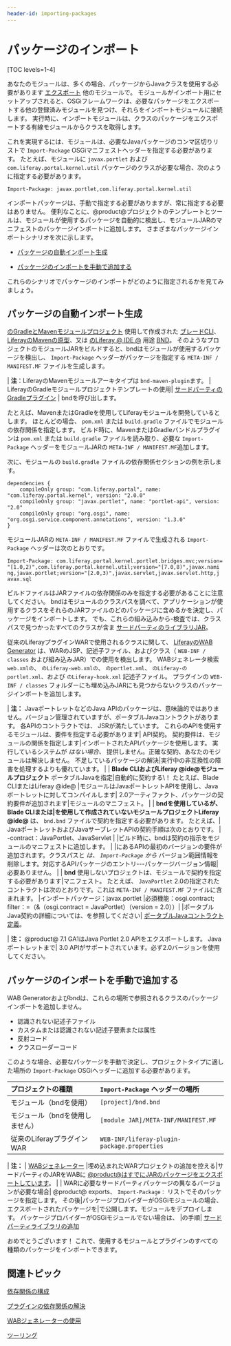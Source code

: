 ```yaml
---
header-id: importing-packages
---
```


# パッケージのインポート

[TOC levels=1-4]

あなたのモジュールは、多くの場合、パッケージからJavaクラスを使用する必要があります [エクスポート](/docs/7-1/tutorials/-/knowledge_base/t/exporting-packages) 他のモジュールで。 モジュールがインポート用にセットアップされると、OSGiフレームワークは、必要なパッケージをエクスポートする他の登録済みモジュールを見つけ、それらをインポートモジュールに接続します。 実行時に、インポートモジュールは、クラスのパッケージをエクスポートする有線モジュールからクラスを取得します。

これを実現するには、モジュールは、必要なJavaパッケージのコンマ区切りリストで `Import-Package` OSGiマニフェストヘッダーを指定する必要があります。 たとえば、モジュールに `javax.portlet` および `com.liferay.portal.kernel.util` パッケージのクラスが必要な場合、次のように指定する必要があります。

    Import-Package: javax.portlet,com.liferay.portal.kernel.util

インポートパッケージは、手動で指定する必要がありますが、常に指定する必要はありません。 便利なことに、@product@プロジェクトのテンプレートとツールは、モジュールが使用するパッケージを自動的に検出し、モジュールJARのマニフェストのパッケージインポートに追加します。 さまざまなパッケージインポートシナリオを次に示します。

  - [パッケージの自動インポート生成](#automatic-package-import-generation)

  - [パッケージのインポートを手動で追加する](#manually-adding-package-imports)

これらのシナリオでパッケージのインポートがどのように指定されるかを見てみましょう。

## パッケージの自動インポート生成

[のGradleとMavenモジュールプロジェクト](/docs/7-1/reference/-/knowledge_base/r/project-templates) 使用して作成された [ブレードCLI](/docs/7-1/tutorials/-/knowledge_base/t/blade-cli)、 [LiferayのMavenの原型](/docs/7-1/tutorials/-/knowledge_base/t/maven)、又は [のLiferay @ IDE @](/docs/7-1/tutorials/-/knowledge_base/t/liferay-ide) 用途 [BND](http://bnd.bndtools.org/)。 そのようなプロジェクトのモジュールJARをビルドすると、bndはモジュールが使用するパッケージを検出し、 `Import-Package` ヘッダーがパッケージを指定する `META-INF / MANIFEST.MF` ファイルを生成します。

| **注**：LiferayのMavenモジュールアーキタイプは `bnd-maven-plugin`ます。 | LiferayのGradleモジュールプロジェクトテンプレートの使用| [サードパーティのGradleプラグイン](https://github.com/TomDmitriev/gradle-bundle-plugin) | bndを呼び出します。

たとえば、MavenまたはGradleを使用してLiferayモジュールを開発しているとします。 ほとんどの場合、 `pom.xml` または `build.gradle` ファイルでモジュールの依存関係を指定します。 ビルド時に、MavenまたはGradleバンドルプラグインは `pom.xml` または `build.gradle` ファイルを読み取り、必要な `Import-Package` ヘッダーをモジュールJARの `META-INF / MANIFEST.MF`追加します。

次に、モジュールの `build.gradle` ファイルの依存関係セクションの例を示します。

    dependencies {
        compileOnly group: "com.liferay.portal", name: "com.liferay.portal.kernel", version: "2.0.0"
        compileOnly group: "javax.portlet", name: "portlet-api", version: "2.0"
        compileOnly group: "org.osgi", name: "org.osgi.service.component.annotations", version: "1.3.0"
    }

モジュールJARの `META-INF / MANIFEST.MF` ファイルで生成される `Import-Package` ヘッダーは次のとおりです。

    Import-Package: com.liferay.portal.kernel.portlet.bridges.mvc;version=
    "[1.0,2)",com.liferay.portal.kernel.util;version="[7.0,8)",javax.nami
    ng,javax.portlet;version="[2.0,3)",javax.servlet,javax.servlet.http,j
    avax.sql

ビルドファイルはJARファイルの依存関係のみを指定する必要があることに注意してください。 bndはモジュールのクラスパスを調べて、アプリケーションが使用するクラスをそれらのJARファイルのどのパッケージに含めるかを決定し、パッケージをインポートします。 でも、これらの組み込みから-検査では、クラスパスで見つかったすべてのクラスが含ま [サードパーティのライブラリJAR](/docs/7-1/tutorials/-/knowledge_base/t/adding-third-party-libraries-to-a-module)。

従来のLiferayプラグインWARで使用されるクラスに関して、 [LiferayのWAB Generator](/docs/7-1/tutorials/-/knowledge_base/t/using-the-wab-generator) は、WARのJSP、記述子ファイル、およびクラス（ `WEB-INF / classes` および組み込みJAR）での使用を検出します。 WABジェネレータ検索 `web.xmlの`、 `のLiferay-web.xmlの`、 `のportlet.xml`、 `のLiferay-のportlet.xml`、および `のLiferay-hook.xml` 記述子ファイル。 プラグインの `WEB-INF / classes` フォルダーにも埋め込みJARにも見つからないクラスのパッケージインポートを追加します。

| **注：** JavaポートレットなどのJava APIのパッケージは、意味論的ではありません。バージョン管理されていますが、ポータブルJavaコントラクトがあります。 各APIのコントラクトでは、 JSRが満たしています。 これらのAPIを使用するモジュールは、要件を指定する必要があります| API契約。 契約要件は、モジュールの関係を指定します|インポートされたAPIパッケージを使用します。 実行しているシステムが *はない場合、* 提供しません。正確な契約、あなたのモジュールは解決しません。 不足しているパッケージの解決|実行中の非互換性の障害を処理するよりも優れています。 | | **Blade CLIおよびLiferay @ide@モジュールプロジェクト** ポータブルJavaを指定|自動的に契約する\！ たとえば、Blade CLIまたはLiferay @ide@ |モジュールはJavaポートレットAPIを使用し、Javaポートレットに対してコンパイルします| 2.0アーティファクト、パッケージの契約要件が追加されます|モジュールのマニフェスト。 | | **bndを使用しているが、Blade CLIまたは|を使用して作成されていないモジュールプロジェクトLiferay @ide@** は、 `bnd.bnd` ファイルで契約を指定する必要があります。 たとえば、| JavaポートレットおよびJavaサーブレットAPIの契約手順は次のとおりです。 | -contract：JavaPortlet、JavaServlet | |ビルド時に、bndは契約の指示をモジュールのマニフェストに追加します。 | |にあるAPIの最初のバージョンの要件が追加されます。クラスパスと *は、 `Import-Package` から* バージョン範囲情報を削除します。対応するAPIパッケージのエントリ---パッケージバージョン情報|必要ありません。 | | **bnd** 使用しないプロジェクトは、モジュールで契約を指定する必要があります|マニフェスト。 たとえば、 `JavaPortlet` 2.0の指定されたコントラクトは次のとおりです。これは `META-INF / MANIFEST.MF` ファイルに含まれます。 |インポートパッケージ：javax.portlet |必須機能：osgi.contract; filter：=（&（osgi.contract = JavaPortlet）（version = 2.0））| |ポータブルJava契約の詳細については、を参照してください| [ポータブルJavaコントラクト定義](https://www.osgi.org/portable-java-contract-definitions/)。

| **注：** @product@ 7.1 GA1はJava Portlet 2.0 APIをエクスポートします。 Javaポートレットまで| 3.0 APIがサポートされています。必ず2.0バージョンを使用してください。

## パッケージのインポートを手動で追加する

WAB Generatorおよびbndは、これらの場所で参照されるクラスのパッケージインポートを追加しません。

  - 認識されない記述子ファイル
  - カスタムまたは認識されない記述子要素または属性
  - 反射コード
  - クラスローダーコード

このような場合、必要なパッケージを手動で決定し、プロジェクトタイプに適した場所の `Import-Package` OSGiヘッダーに追加する必要があります。

| プロジェクトの種類          | `Import-Package` ヘッダーの場所                    |
|:------------------ |:------------------------------------------- |
| モジュール（bndを使用）      | `[project]/bnd.bnd`                         |
| モジュール（bndを使用しません）  | `[module JAR]/META-INF/MANIFEST.MF`         |
| 従来のLiferayプラグインWAR | `WEB-INF/liferay-plugin-package.properties` |

| **注：** | [WABジェネレーター](/docs/7-1/tutorials/-/knowledge_base/t/using-the-wab-generator) |埋め込まれたWARプロジェクトの追加を控える|サードパーティのJARをWABに [@product@はすでにJARのパッケージをエクスポートしています](/docs/7-1/tutorials/-/knowledge_base/t/resolving-a-plugins-dependencies#understanding-excluded-jars)。 | | WARに必要なサードパーティパッケージの異なるバージョンが必要な場合| @product@ exports、 `Import-Package：` リストでそのパッケージを指定します。 その後|パッケージプロバイダーがOSGiモジュールの場合、エクスポートされたパッケージを|で公開します。モジュールをデプロイします。 パッケージプロバイダーがOSGiモジュールでない場合は、 |の手順| [サードパーティライブラリの追加](/docs/7-1/tutorials/-/knowledge_base/t/adding-third-party-libraries-to-a-module)

おめでとうございます！ これで、使用するモジュールとプラグインのすべての種類のパッケージをインポートできます。

## 関連トピック

[依存関係の構成](/docs/7-1/tutorials/-/knowledge_base/t/configuring-dependencies)

[プラグインの依存関係の解決](/docs/7-1/tutorials/-/knowledge_base/t/resolving-a-plugins-dependencies)

[WABジェネレーターの使用](/docs/7-1/tutorials/-/knowledge_base/t/using-the-wab-generator)

[ツーリング](/docs/7-1/tutorials/-/knowledge_base/t/tooling)
